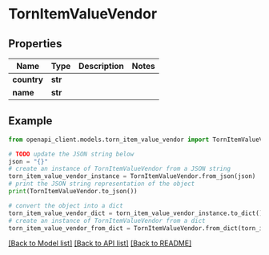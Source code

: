 # TornItemValueVendor


## Properties

Name | Type | Description | Notes
------------ | ------------- | ------------- | -------------
**country** | **str** |  | 
**name** | **str** |  | 

## Example

```python
from openapi_client.models.torn_item_value_vendor import TornItemValueVendor

# TODO update the JSON string below
json = "{}"
# create an instance of TornItemValueVendor from a JSON string
torn_item_value_vendor_instance = TornItemValueVendor.from_json(json)
# print the JSON string representation of the object
print(TornItemValueVendor.to_json())

# convert the object into a dict
torn_item_value_vendor_dict = torn_item_value_vendor_instance.to_dict()
# create an instance of TornItemValueVendor from a dict
torn_item_value_vendor_from_dict = TornItemValueVendor.from_dict(torn_item_value_vendor_dict)
```
[[Back to Model list]](../README.md#documentation-for-models) [[Back to API list]](../README.md#documentation-for-api-endpoints) [[Back to README]](../README.md)



